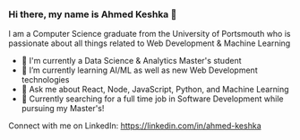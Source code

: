### Hi there, my name is Ahmed Keshka 👋
I am a Computer Science graduate from the University of Portsmouth who is passionate about all things related to Web Development & Machine Learning

- 🔭 I'm currently a Data Science & Analytics Master's student
- 🌱 I’m currently learning AI/ML as well as new Web Development technologies
- 💬 Ask me about React, Node, JavaScript, Python, and Machine Learning
- 💼 Currently searching for a full time job in Software Development while pursuing my Master's!

Connect with me on LinkedIn: https://linkedin.com/in/ahmed-keshka
